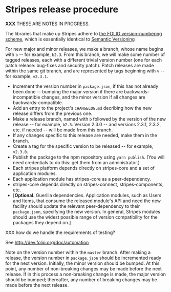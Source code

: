 # Stripes release procedure

**XXX** THESE ARE NOTES IN PROGRESS.

The libraries that make up Stripes adhere to [the FOLIO
version-numbering scheme](http://dev.folio.org/community/contrib-code#version-numbers), which is essentially identical to [Semantic Versioning](http://semver.org/)

For new major and minor releases, we make a branch, whose name begins with `b` -- for example, `b2.3`. From this branch, we will make some number of tagged releases, each with a different trivial version number (one for each patch release: bug-fixes and security patch). Patch releases are made within the same git branch, and are represented by tags beginning with `v` -- for example, `v2.3.1`.

* Increment the version number in `package.json`, if this has not already been done -- bumping the major version if there are backwards-incompatible changes, and the minor version if all changes are backwards-compatible.
* Add an entry to the project's `CHANGELOG.md` decribing how the new release differs from the previous one.
* Make a release branch, named with `b` followed by the version of the new release -- for example, `b2.3`. Version 2.3.0 -- and versions 2.3.1, 2.3.2, etc. if needed -- will be made from this branch.
* If any changes specific to this release are needed, make them in the branch.
* Create a tag for the specific version to be released -- for example, `v2.3.0`.
* Publish the package to the npm repository using `yarn publish`. (You will need credentials to do this: get them from an administrator.)
* Each stripes platform depends directly on stripes-core and a set of application modules.
* Each application module has stripes-core as a peer-dependency.
* stripes-core depends directly on stripes-connect, stripes-components, etc.
* [**Optional.** Guerilla dependencies. Application modules, such as Users and Items, that consume the released module's API and need the new facility should update the relevant peer-dependency to their `package.json`, specifying the new version. In general, Stripes modules should use the widest possible range of version compatibility for the packages they depend on.]

XXX how do we handle the requirements of testing?

See http://dev.folio.org/doc/automation

Note on the version number within the `master` branch. After making a release, the version number in `package.json` should be incremented ready for the next version. Initially, the minor version should be bumped. At this point, any number of non-breaking changes may be made before the next release. If in this process a non-breaking change is made, the major version should be bumped; thereafter, any number of breaking changes may be made before the next release.


